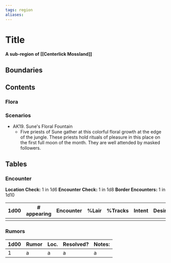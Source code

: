 ```yaml
---
tags: region
aliases:
---
```

# Title
#### A sub-region of [[Centerlick Mossland]]
## Boundaries
## Contents
### Flora
### Scenarios
- AK19. Sune's Floral Fountain
	- Five priests of Sune gather at this colorful floral growth at the edge of the jungle. These priests hold rituals of pleasure in this place on the first full moon of the month. They are well attended by masked followers.

## Tables
### Encounter
**Location Check:** 1 in 1d6
**Encounter Check:** 1 in 1d8
**Border Encounters:** 1 in 1d10


| 1d00 | # appearing | Encounter | %Lair | %Tracks | Intent | Desire |
| ---- | ----------- | --------- | ----- | ------- | ------ | ------ |
|      |             |           |       |         |        |        |

### Rumors
| 1d00 | Rumor | Loc. | Resolved? | Notes: |
|------|-------|------|-----------|--------|
| 1    | a     | a    | a         | a      |